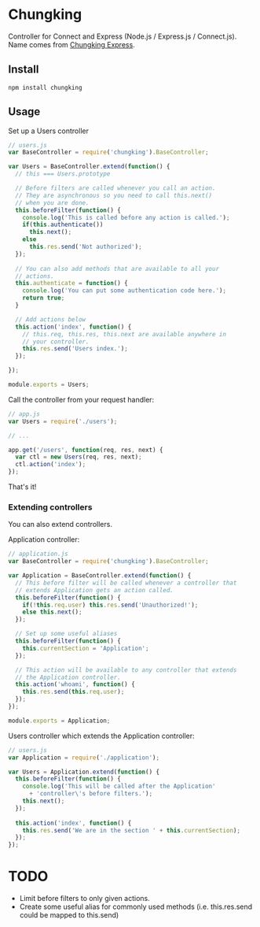 # Chungking 

Controller for Connect and Express (Node.js / Express.js /
Connect.js). Name comes from [Chungking Express](http://en.wikipedia.org/wiki/Chungking_Express).

## Install

    npm install chungking

## Usage

Set up a Users controller

```javascript
// users.js
var BaseController = require('chungking').BaseController;

var Users = BaseController.extend(function() {
  // this === Users.prototype

  // Before filters are called whenever you call an action.
  // They are asynchronous so you need to call this.next()
  // when you are done.
  this.beforeFilter(function() {
    console.log('This is called before any action is called.');
    if(this.authenticate())
      this.next();
    else
      this.res.send('Not authorized');
  });
  
  // You can also add methods that are available to all your
  // actions.
  this.authenticate = function() {
    console.log('You can put some authentication code here.');
    return true;
  }

  // Add actions below
  this.action('index', function() {
    // this.req, this.res, this.next are available anywhere in
    // your controller.
    this.res.send('Users index.');
  });

});

module.exports = Users;
```

Call the controller from your request handler:

```javascript
// app.js
var Users = require('./users');

// ...

app.get('/users', function(req, res, next) {
  var ctl = new Users(req, res, next);
  ctl.action('index');
});
```

That's it!

### Extending controllers

You can also extend controllers.

Application controller:

```javascript
// application.js
var BaseController = require('chungking').BaseController;

var Application = BaseController.extend(function() {
  // This before filter will be called whenever a controller that
  // extends Application gets an action called.
  this.beforeFilter(function() {
    if(!this.req.user) this.res.send('Unauthorized!');
    else this.next();
  });

  // Set up some useful aliases
  this.beforeFilter(function() {
    this.currentSection = 'Application';
  });

  // This action will be available to any controller that extends
  // the Application controller.
  this.action('whoami', function() {
    this.res.send(this.req.user);
  });
});

module.exports = Application;
```

Users controller which extends the Application controller:

```javascript
// users.js
var Application = require('./application');

var Users = Application.extend(function() {
  this.beforeFilter(function() {
    console.log('This will be called after the Application'
      + 'controller\'s before filters.');
    this.next();
  });
  
  this.action('index', function() {
    this.res.send('We are in the section ' + this.currentSection);
  });
});
```

# TODO #

- Limit before filters to only given actions.
- Create some useful alias for commonly used methods (i.e. this.res.send could be mapped to this.send)
